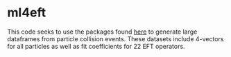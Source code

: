 # ml4eft
This code seeks to use the packages found [here](https://github.com/TopEFT/topcoffea) to generate large dataframes from particle collision events. These datasets include 4-vectors for all particles as well as fit coefficients for 22 EFT operators. 
